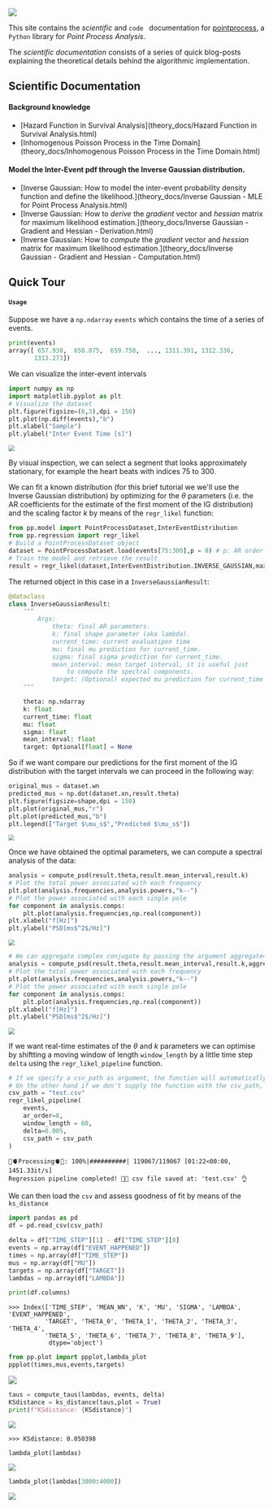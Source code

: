 ![](images/ppbig.png)

This site contains the *scientific* and `code ` documentation for [pointprocess](https://github.com/andreabonvini/pointprocess), a `Python` library for *Point Process Analysis*.


The *scientific documentation* consists of a series of quick blog-posts explaining the theoretical details behind the algorithmic implementation.

## Scientific Documentation

#### Background knowledge

- [Hazard Function in Survival Analysis](theory_docs/Hazard Function in Survival Analysis.html)
- [Inhomogenous Poisson Process in the Time Domain](theory_docs/Inhomogenous Poisson Process in the Time Domain.html)

#### Model the Inter-Event pdf through the Inverse Gaussian distribution.

- [Inverse Gaussian: How to model the inter-event probability density function and define the likelihood.](theory_docs/Inverse Gaussian - MLE for Point Process Analysis.html)
- [Inverse Gaussian: How to *derive* the *gradient* vector and *hessian* matrix for maximum likelihood estimation.](theory_docs/Inverse Gaussian - Gradient and Hessian - Derivation.html)
- [Inverse Gaussian: How to *compute* the *gradient* vector and *hessian* matrix for maximum likelihood estimation.](theory_docs/Inverse Gaussian - Gradient and Hessian - Computation.html)

## Quick Tour

#### `Usage`

Suppose we have a `np.ndarray` `events` which contains the time of a series of events.

```python
print(events)
array([ 657.938,  658.875,  659.758,  ..., 1311.391, 1312.336,
       1313.273])
```

We can visualize the inter-event intervals

```python
import numpy as np
import matplotlib.pyplot as plt
# Visualize the dataset
plt.figure(figsize=(6,3),dpi = 150)
plt.plot(np.diff(events),"b")
plt.xlabel("Sample")
plt.ylabel("Inter Event Time [s]")
```

<img src="images/inter-event-times.png" style="zoom:77%;" />

By visual inspection, we can select a segment that looks approximately stationary, for example the heart beats with indices $75$ to $300$.

We can fit a known distribution (for this brief tutorial we we'll use the Inverse Gaussian distribution) by optimizing for the $\theta$ parameters (i.e. the AR coefficients for the estimate of the first moment of the IG distribution) and the scaling factor $k$ by means of the `regr_likel` function:

```python
from pp.model import PointProcessDataset,InterEventDistribution
from pp.regression import regr_likel
# Build a PointProcessDataset object
dataset = PointProcessDataset.load(events[75:300],p = 8) # p: AR order
# Train the model and retrieve the result
result = regr_likel(dataset,InterEventDistribution.INVERSE_GAUSSIAN,max_steps = 100)
```

The returned object in this case in a `InverseGaussianResult`:

```python
@dataclass
class InverseGaussianResult:
    """
        Args:
            theta: final AR parameters.
            k: final shape parameter (aka lambda).
            current_time: current evaluatipon time
            mu: final mu prediction for current_time.
            sigma: final sigma prediction for current_time.
            mean_interval: mean target interval, it is useful just 
            	to compute the spectral components.
            target: (Optional) expected mu prediction for current_time
    """

    theta: np.ndarray
    k: float
    current_time: float
    mu: float
    sigma: float
    mean_interval: float
    target: Optional[float] = None
```

So if we want compare our predictions for the first moment of the IG distribution with the target intervals we can proceed in the following way:

```python
original_mus = dataset.wn
predicted_mus = np.dot(dataset.xn,result.theta)
plt.figure(figsize=shape,dpi = 150)
plt.plot(original_mus,"r")
plt.plot(predicted_mus,"b")
plt.legend(["Target $\mu_s$","Predicted $\mu_s$"])
```

<img src="images/regr_likel.png" style="zoom:67%;" />

Once we have obtained the optimal parameters, we can compute a spectral analysis of the data:

```python
analysis = compute_psd(result.theta,result.mean_interval,result.k)
# Plot the total power associated with each frequency
plt.plot(analysis.frequencies,analysis.powers,"k--")
# Plot the power associated with each single pole
for component in analysis.comps:
    plt.plot(analysis.frequencies,np.real(component))
plt.xlabel("f[Hz]")
plt.ylabel("PSD[ms$^2$/Hz]")
```

<img src="images/spec.png" style="zoom:77%;" />

```python
# We can aggregate complex conjugate by passing the argument aggregate=True
analysis = compute_psd(result.theta,result.mean_interval,result.k,aggregate=True)
# Plot the total power associated with each frequency
plt.plot(analysis.frequencies,analysis.powers,"k--")
# Plot the power associated with each single pole
for component in analysis.comps:
    plt.plot(analysis.frequencies,np.real(component))
plt.xlabel("f[Hz]")
plt.ylabel("PSD[ms$^2$/Hz]")
```

<img src="images/spec_agg.png" style="zoom:77%;" />

If we want real-time estimates of the $\theta$ and $k$ parameters we can optimise by shiftting a moving window of length `window_length` by a little time step `delta` using the `regr_likel_pipeline` function.

```python
# If we specify a csv_path as argument, the function will automatically create this .csv for us containing all the useful information.
# On the other hand if we don't supply the function with the csv_path, a list of InverseGaussianResult objects will be returned.
csv_path = "test.csv"
regr_likel_pipeline(
    events,
    ar_order=8,
    window_length = 60,
    delta=0.005,
    csv_path = csv_path
)
```

```
🧠🫀Processing🫀🧠: 100%|##########| 119067/119067 [01:22<00:00, 1451.33it/s]
Regression pipeline completed! 🎉🎉 csv file saved at: 'test.csv' 👌
```

We can then load the `csv` and assess goodness of fit by means of the `ks_distance` 

```python
import pandas as pd
df = pd.read_csv(csv_path)

delta = df["TIME_STEP"][1] - df["TIME_STEP"][0]
events = np.array(df["EVENT_HAPPENED"])
times = np.array(df["TIME_STEP"])
mus = np.array(df["MU"])
targets = np.array(df["TARGET"])
lambdas = np.array(df["LAMBDA"])

print(df.columns)
```

```
>>> Index(['TIME_STEP', 'MEAN_WN', 'K', 'MU', 'SIGMA', 'LAMBDA', 'EVENT_HAPPENED',
          'TARGET', 'THETA_0', 'THETA_1', 'THETA_2', 'THETA_3', 'THETA_4',
          'THETA_5', 'THETA_6', 'THETA_7', 'THETA_8', 'THETA_9'],
           dtype='object')
```

```python
from pp.plot import ppplot,lambda_plot
ppplot(times,mus,events,targets)
```

![](images/ppplot.png)

```python
taus = compute_taus(lambdas, events, delta)
KSdistance = ks_distance(taus,plot = True)
print(f"KSdistance: {KSdistance}")
```

<img src="images/ks_plot.png" style="zoom:87%;" />

```
>>> KSdistance: 0.050398
```

```python
lambda_plot(lambdas)
```

<img src="images/lambdas.png" style="zoom:87%;" />

```python
lambda_plot(lambdas[3000:4000])
```

<img src="images/lambdas34.png" style="zoom:87%;" />

